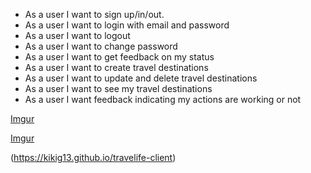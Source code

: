 



- As a user I want to sign up/in/out.
- As a user I want to login with email and password
- As a user I want to logout
- As a user I want to change password
- As a user I want to get feedback on my status
- As a user I want to create travel destinations
- As a user I want to update and delete travel destinations
- As a user I want to see  my travel destinations
- As a user I want feedback indicating my actions are working or not

[Imgur](https://i.imgur.com/UQHs2NI.jpg)

[Imgur](https://i.imgur.com/CdP8sEj.jpg)

(https://kikig13.github.io/travelife-client)